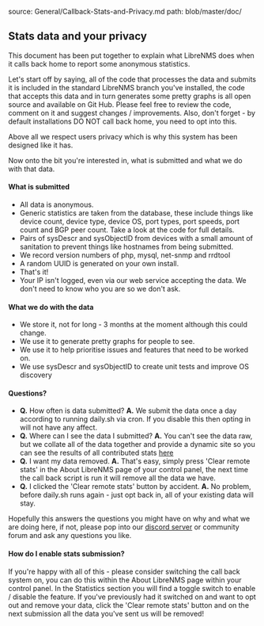source: General/Callback-Stats-and-Privacy.md
path: blob/master/doc/
## Stats data and your privacy ##

This document has been put together to explain what LibreNMS does when it calls back home to report some anonymous statistics.

Let's start off by saying, all of the code that processes the data and submits it is included in the standard LibreNMS branch you've installed, the code that accepts this data and in turn generates some pretty graphs is all open source and available on Git Hub. Please feel free to review the code, comment on it and suggest changes / improvements. Also, don't forget - by default installations DO NOT call back home, you need to opt into this.

Above all we respect users privacy which is why this system has been designed like it has.

Now onto the bit you're interested in, what is submitted and what we do with that data.

#### What is submitted ####
- All data is anonymous.
- Generic statistics are taken from the database, these include things like device count, device type, device OS, port types, port speeds, port count and BGP peer count. Take a look at the code for full details.
- Pairs of sysDescr and sysObjectID from devices with a small amount of sanitation to prevent things like hostnames from being submitted.
- We record version numbers of php, mysql, net-snmp and rrdtool
- A random UUID is generated on your own install.
- That's it!
- Your IP isn't logged, even via our web service accepting the data. We don't need to know who you are so we don't ask.

#### What we do with the data ####
- We store it, not for long - 3 months at the moment although this could change.
- We use it to generate pretty graphs for people to see.
- We use it to help prioritise issues and features that need to be worked on.
- We use sysDescr and sysObjectID to create unit tests and improve OS discovery

#### Questions? ####
- **Q.** How often is data submitted? **A.** We submit the data once a day according to running daily.sh via cron. If you disable this then opting in will not have any affect.
- **Q.** Where can I see the data I submitted? **A.** You can't see the data raw, but we collate all of the data together and provide a dynamic site so you can see the results of all contributed stats [here](https://stats.librenms.org)
- **Q.** I want my data removed. **A.** That's easy, simply press 'Clear remote stats' in the About LibreNMS page of your control panel, the next time the call back script is run it will remove all the data we have.
- **Q.** I clicked the 'Clear remote stats' button by accident. **A.** No problem, before daily.sh runs again - just opt back in, all of your existing data will stay.

Hopefully this answers the questions you might have on why and what we are doing here, if not, please pop into our [discord server](https://t.libren.ms/discord) or community forum and ask any questions you like.

#### How do I enable stats submission? ####
If you're happy with all of this - please consider switching the call back system on, you can do this within the About LibreNMS page within your control panel. In the Statistics section you will find a toggle switch to enable / disable the feature. If you've previously had it switched on and want to opt out and remove your data, click the 'Clear remote stats' button and on the next submission all the data you've sent us will be removed!
